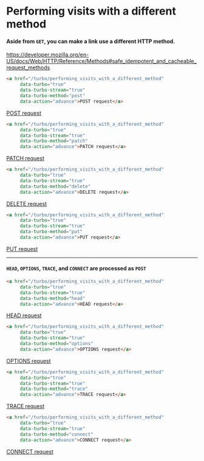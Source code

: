 # Performing visits with a different method

#### Aside from `GET`, you can make a link use a different HTTP method.

https://developer.mozilla.org/en-US/docs/Web/HTTP/Reference/Methods#safe_idempotent_and_cacheable_request_methods

```html
<a href="/turbo/performing_visits_with_a_different_method"
     data-turbo="true"
     data-turbo-stream="true"
     data-turbo-method="post"
     data-action="advance">POST request</a>
```

<a href="/turbo/performing_visits_with_a_different_method"
     data-turbo="true"
     data-turbo-stream="true"
     data-turbo-method="post"
     data-action="advance">POST request</a>

```html
<a href="/turbo/performing_visits_with_a_different_method"
     data-turbo="true"
     data-turbo-stream="true"
     data-turbo-method="patch"
     data-action="advance">PATCH request</a>
```

<a href="/turbo/performing_visits_with_a_different_method"
     data-turbo="true"
     data-turbo-stream="true"
     data-turbo-method="patch"
     data-action="advance">PATCH request</a>

```html
<a href="/turbo/performing_visits_with_a_different_method"
     data-turbo="true"
     data-turbo-stream="true"
     data-turbo-method="delete"
     data-action="advance">DELETE request</a>
```

<a href="/turbo/performing_visits_with_a_different_method"
     data-turbo="true"
     data-turbo-stream="true"
     data-turbo-method="delete"
     data-action="advance">DELETE request</a>

```html
<a href="/turbo/performing_visits_with_a_different_method"
     data-turbo="true"
     data-turbo-stream="true"
     data-turbo-method="put"
     data-action="advance">PUT request</a>
```

<a href="/turbo/performing_visits_with_a_different_method"
     data-turbo="true"
     data-turbo-stream="true"
     data-turbo-method="put"
     data-action="advance">PUT request</a>

---

#### `HEAD`, `OPTIONS`, `TRACE`, and `CONNECT` are processed as `POST`

```html
<a href="/turbo/performing_visits_with_a_different_method"
     data-turbo="true"
     data-turbo-stream="true"
     data-turbo-method="head"
     data-action="advance">HEAD request</a>
```

<a href="/turbo/performing_visits_with_a_different_method"
     data-turbo="true"
     data-turbo-stream="true"
     data-turbo-method="head"
     data-action="advance">HEAD request</a>

```html
<a href="/turbo/performing_visits_with_a_different_method"
     data-turbo="true"
     data-turbo-stream="true"
     data-turbo-method="options"
     data-action="advance">OPTIONS request</a>
```

<a href="/turbo/performing_visits_with_a_different_method"
     data-turbo="true"
     data-turbo-stream="true"
     data-turbo-method="options"
     data-action="advance">OPTIONS request</a>

```html
<a href="/turbo/performing_visits_with_a_different_method"
     data-turbo="true"
     data-turbo-stream="true"
     data-turbo-method="trace"
     data-action="advance">TRACE request</a>
```

<a href="/turbo/performing_visits_with_a_different_method"
     data-turbo="true"
     data-turbo-stream="true"
     data-turbo-method="trace"
     data-action="advance">TRACE request</a>

```html
<a href="/turbo/performing_visits_with_a_different_method"
     data-turbo="true"
     data-turbo-stream="true"
     data-turbo-method="connect"
     data-action="advance">CONNECT request</a>
```

<a href="/turbo/performing_visits_with_a_different_method"
     data-turbo="true"
     data-turbo-stream="true"
     data-turbo-method="connect"
     data-action="advance">CONNECT request</a>
